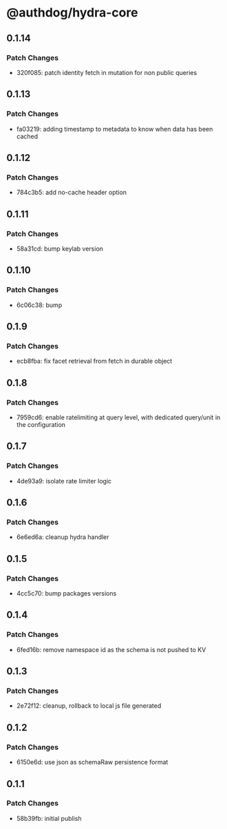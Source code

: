 # @authdog/hydra-core

## 0.1.14

### Patch Changes

- 320f085: patch identity fetch in mutation for non public queries

## 0.1.13

### Patch Changes

- fa03219: adding timestamp to metadata to know when data has been cached

## 0.1.12

### Patch Changes

- 784c3b5: add no-cache header option

## 0.1.11

### Patch Changes

- 58a31cd: bump keylab version

## 0.1.10

### Patch Changes

- 6c06c38: bump

## 0.1.9

### Patch Changes

- ecb8fba: fix facet retrieval from fetch in durable object

## 0.1.8

### Patch Changes

- 7959cd6: enable ratelimiting at query level, with dedicated query/unit in the configuration

## 0.1.7

### Patch Changes

- 4de93a9: isolate rate limiter logic

## 0.1.6

### Patch Changes

- 6e6ed6a: cleanup hydra handler

## 0.1.5

### Patch Changes

- 4cc5c70: bump packages versions

## 0.1.4

### Patch Changes

- 6fed16b: remove namespace id as the schema is not pushed to KV

## 0.1.3

### Patch Changes

- 2e72f12: cleanup, rollback to local js file generated

## 0.1.2

### Patch Changes

- 6150e6d: use json as schemaRaw persistence format

## 0.1.1

### Patch Changes

- 58b39fb: initial publish
